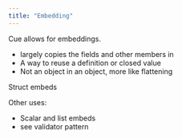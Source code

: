 ```yaml
---
title: "Embedding"
---
```


Cue allows for embeddings.

- largely copies the fields and other members in
- A way to reuse a definition or closed value
- Not an object in an object, more like flattening

Struct embeds

Other uses:

- Scalar and list embeds
- see validator pattern

